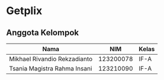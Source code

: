 # Getplix

## Anggota Kelompok

| Nama | NIM | Kelas |
|------|-----|-------|
| Mikhael Rivandio Rekzadianto | 123200078 | IF-A |
| Tsania Magistra Rahma Insani | 123210090 | IF-A |
